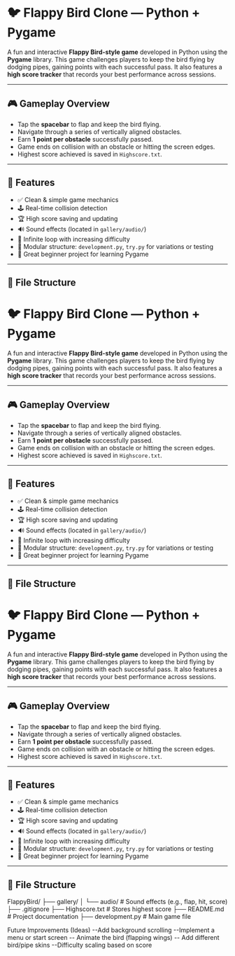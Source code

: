 # 🐦 Flappy Bird Clone — Python + Pygame

A fun and interactive **Flappy Bird-style game** developed in Python using the **Pygame** library. This game challenges players to keep the bird flying by dodging pipes, gaining points with each successful pass. It also features a **high score tracker** that records your best performance across sessions.

---

## 🎮 Gameplay Overview

- Tap the **spacebar** to flap and keep the bird flying.
- Navigate through a series of vertically aligned obstacles.
- Earn **1 point per obstacle** successfully passed.
- Game ends on collision with an obstacle or hitting the screen edges.
- Highest score achieved is saved in `Highscore.txt`.

---

## 🧰 Features

- ✅ Clean & simple game mechanics
- 🕹️ Real-time collision detection
- 🏆 High score saving and updating
- 🔊 Sound effects (located in `gallery/audio/`)
- 🔁 Infinite loop with increasing difficulty
- 📂 Modular structure: `development.py`, `try.py` for variations or testing
- 🎯 Great beginner project for learning Pygame

---

## 📁 File Structure
# 🐦 Flappy Bird Clone — Python + Pygame

A fun and interactive **Flappy Bird-style game** developed in Python using the **Pygame** library. This game challenges players to keep the bird flying by dodging pipes, gaining points with each successful pass. It also features a **high score tracker** that records your best performance across sessions.

---

## 🎮 Gameplay Overview

- Tap the **spacebar** to flap and keep the bird flying.
- Navigate through a series of vertically aligned obstacles.
- Earn **1 point per obstacle** successfully passed.
- Game ends on collision with an obstacle or hitting the screen edges.
- Highest score achieved is saved in `Highscore.txt`.

---

## 🧰 Features

- ✅ Clean & simple game mechanics
- 🕹️ Real-time collision detection
- 🏆 High score saving and updating
- 🔊 Sound effects (located in `gallery/audio/`)
- 🔁 Infinite loop with increasing difficulty
- 📂 Modular structure: `development.py`, `try.py` for variations or testing
- 🎯 Great beginner project for learning Pygame

---

## 📁 File Structure
# 🐦 Flappy Bird Clone — Python + Pygame

A fun and interactive **Flappy Bird-style game** developed in Python using the **Pygame** library. This game challenges players to keep the bird flying by dodging pipes, gaining points with each successful pass. It also features a **high score tracker** that records your best performance across sessions.

---

## 🎮 Gameplay Overview

- Tap the **spacebar** to flap and keep the bird flying.
- Navigate through a series of vertically aligned obstacles.
- Earn **1 point per obstacle** successfully passed.
- Game ends on collision with an obstacle or hitting the screen edges.
- Highest score achieved is saved in `Highscore.txt`.

---

## 🧰 Features

- ✅ Clean & simple game mechanics
- 🕹️ Real-time collision detection
- 🏆 High score saving and updating
- 🔊 Sound effects (located in `gallery/audio/`)
- 🔁 Infinite loop with increasing difficulty
- 📂 Modular structure: `development.py`, `try.py` for variations or testing
- 🎯 Great beginner project for learning Pygame

---

## 📁 File Structure
FlappyBird/
├── gallery/
│ └── audio/ # Sound effects (e.g., flap, hit, score)
├── .gitignore 
├── Highscore.txt # Stores highest score
├── README.md # Project documentation
├── development.py # Main game file 


Future Improvements (Ideas)
--Add background scrolling
--Implement a menu or start screen
-- Animate the bird (flapping wings)
-- Add different bird/pipe skins
--Difficulty scaling based on score



